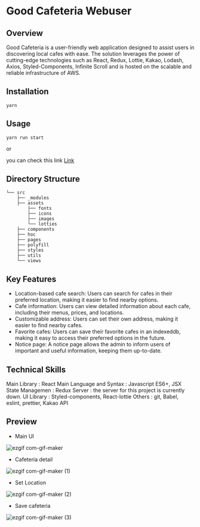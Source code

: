 # Good Cafeteria Webuser

## Overview

Good Cafeteria is a user-friendly web application designed to assist users in discovering local cafes with ease. The solution leverages the power of cutting-edge technologies such as React, Redux, Lottie, Kakao, Lodash, Axios, Styled-Components, Infinite Scroll and is hosted on the scalable and reliable infrastructure of AWS.

## Installation

```
yarn
```

## Usage

```
yarn run start
```

or

you can check this link
<a href="http://goodcafeteria.s3-website.ap-northeast-2.amazonaws.com/">Link<a/>

## Directory Structure

```
└── src
    ├── _modules
    ├── assets
        ├── fonts
        ├── icons
        ├── images
        └── lotties
    ├── components
    ├── hoc
    ├── pages
    ├── polyfill
    ├── styles
    ├── utils    
    └── views
```

## Key Features

- Location-based cafe search: Users can search for cafes in their preferred location, making it easier to find nearby options.
- Cafe information: Users can view detailed information about each cafe, including their menus, prices, and locations.
- Customizable address: Users can set their own address, making it easier to find nearby cafes.
- Favorite cafes: Users can save their favorite cafes in an indexeddb, making it easy to access their preferred options in the future.
- Notice page: A notice page allows the admin to inform users of important and useful information, keeping them up-to-date.

## Technical Skills
  
Main Library : React
Main Language and Syntax : Javascript ES6+, JSX
State Managemen : Redux
Server : the server for this project is currently down.
UI Library : Styled-components, React-lottie
Others : git, Babel, eslint, prettier, Kakao API
  
## Preview

- Main UI 
  
![ezgif com-gif-maker](https://user-images.githubusercontent.com/69961780/216701748-03db3b7a-4d23-4615-8f4c-69fc0c14b902.gif)


- Cafeteria detail
  
![ezgif com-gif-maker (1)](https://user-images.githubusercontent.com/69961780/216701810-61db3b85-3618-4767-ae80-f9763179e138.gif)

- Set Location
  
![ezgif com-gif-maker (2)](https://user-images.githubusercontent.com/69961780/216701831-270fa245-98ac-4558-bfd8-2df87c6f3284.gif)

- Save cafeteria 
  
![ezgif com-gif-maker (3)](https://user-images.githubusercontent.com/69961780/216701848-c205d5e9-a9ea-462c-b960-6e81ee696de8.gif)

  
  
  

